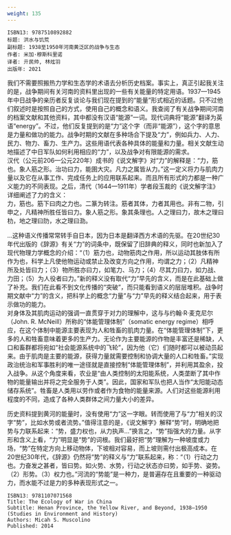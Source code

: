 ```yaml
---
weight: 135
---
```


```
ISBN13: 9787510892882
标题: 洪水与饥荒
副标题: 1938至1950年河南黄泛区的战争与生态
作者: 米加·穆斯科里诺
译者: 亓民帅, 林炫羽
出版年: 2021
```

我们不需要照搬热力学和生态学的术语去分析历史档案。事实上，真正引起我关注的是，战争期间有关河南的资料里出现的一些有关能量的特定用语。1937—1945年中日战争的亲历者反复谈论与我们现在提到的“能量”形式相近的话题。只不过他们叙述时是按照自己的方式，使用自己的概念和语义。我查阅了有关战争期间河南的档案文献和其他资料，其中都没有汉语“能源”一词。现代词典将“能源”翻译为英语“energy”。不过，他们反复提到的是“力”这个字（而非“能源”），这个字的意思是力量和做功的能力。战争时期的文献在多种场合下提及“力”，例如兵力、人力、民力、物力、畜力、生产力。这些用语代表各种具体的能量和力量。相关文献生动地描述了中日军队如何利用相应的“力”，以及战争对有限能源的需求。  
汉代（公元前206—公元220年）成书的《说文解字》对“力”的解释是：“力，筋也。象人筋之形。治功曰力，能圉大灾。凡力之属皆从力。”这一定义将力与肌肉力量以及它在从事工作、完成任务上的应用联系起来。而且所有形式的力都是一种广义能力的不同表现。之后，清代（1644—1911年）学者段玉裁的《说文解字注》详细阐述了力的含义：  
力，筋也。筋下曰肉之力也。二篆为转注。筋者其体，力者其用也。非有二物，引申之，凡精神所胜任皆曰力。象人筋之形。象其条理也。人之理曰力，故木之理曰朸，地之理曰阞，水之理曰泐。

…这种语义传播常常转手自日本，因为日本是翻译西方术语的先驱。在20世纪30年代出版的《辞源》有关“力”的词条中，既保留了旧辞典的释义，同时也新加入了现代物理力学概念的介绍：“（1）筋力也，动物筋肉之作用，所以运动其肢体有所作为也，科学上凡使他物运动或禁止及改变方向之作用，均谓之力；（2）凡精神所及处皆曰力；（3）物所胜亦曰力，如笔力、马力；（4）尽其力曰力，如力战、力田；（5）为人役者曰力。”新的释义没有取代“力”早先的含义，而是在此基础上做了补充。我们在此看不到文化传播的“突破”，而只能看到语义的层层堆积。战争时期文献中“力”的含义，把科学上的概念“力量”与“力”早先的释义结合起来，用于表示做功的能力。  
对身体及其肌肉运动的强调一直贯穿于对力的理解中，这与与约翰·R·麦克尼尔（John. R. McNeill）所称的“体能管理体制”（somatic energy regime）相呼应，在这个体制中能源主要表现为人和牲畜的肌肉力量。在“体能管理体制”下，更多的人和牲畜意味着更多的生产力。无论作为主要能源的作物是丰富还是稀缺，人口和畜群都将宛如“社会能源系统中的飞轮”，因为他（它）们随时都可以被动员起来。由于肌肉是主要的能源，获得力量就需要控制和协调大量的人口和牲畜。”实现政治统治和军事胜利的唯一途径就是直接控制“体能管理体制”，并利用其盈余，投入战争。从这个角度来看，农业是“由人类控制的太阳能系统，人类垄断了其中作物的能量输出并将之完全服务于人类”。因此，国家和军队也把人当作“太阳能动态储存系统”。牲畜是人类用以劳作或者作为食物的能量来源。人们对这些能源利用程度的不同，造成了各种人类群体之间力量大小的差异。

历史资料提到黄河的能量时，没有使用“力”这一字眼。转而使用了与“力”相关的汉字“势”，比如水势或者流势。”值得注意的是，《说文解字》解释“势”时，明确地把势与力联系起来：“势，盛力权也，从力执声…”换言之，“势”指强大的力量。从字形和含义上看，“力”明显是“势”的词根。我们最好把“势”理解为一种坡度或力场，“势”在特定方向上移动物体，下坡相对容易，而上坡则需付出极高成本。在20世纪30年代，《辞源》仍然将“势”的释义与“力”联系起来，称：“（1）行动之力也。力奋发之甚者，皆曰势。如火势、水势，行动之状态亦曰势，如手势、姿势。（2）形势。（3）权力也。”河流的“势能”是一种力，是普遍存在且重要的一种驱动力，而水能不过是力的多种表现形式之一。

```
ISBN13: 9781107071568
Title: The Ecology of War in China
Subtitle: Henan Province, the Yellow River, and Beyond, 1938–1950 (Studies in Environment and History)
Authors: Micah S. Muscolino
Published: 2014
```
